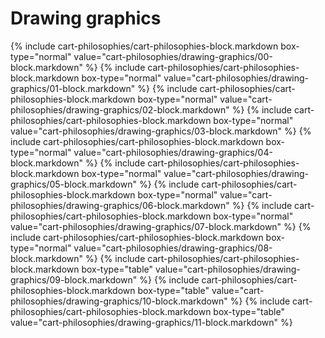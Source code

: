 <div data-role="collapsible" data-inset="false">
	<h1>Drawing graphics</h1>

<div class="cart-philosophies-wrapper">
{% include cart-philosophies/cart-philosophies-block.markdown box-type="normal" value="cart-philosophies/drawing-graphics/00-block.markdown" %}
{% include cart-philosophies/cart-philosophies-block.markdown box-type="normal" value="cart-philosophies/drawing-graphics/01-block.markdown" %}
{% include cart-philosophies/cart-philosophies-block.markdown box-type="normal" value="cart-philosophies/drawing-graphics/02-block.markdown" %}
{% include cart-philosophies/cart-philosophies-block.markdown box-type="normal" value="cart-philosophies/drawing-graphics/03-block.markdown" %}
{% include cart-philosophies/cart-philosophies-block.markdown box-type="normal" value="cart-philosophies/drawing-graphics/04-block.markdown" %}
{% include cart-philosophies/cart-philosophies-block.markdown box-type="normal" value="cart-philosophies/drawing-graphics/05-block.markdown" %}
{% include cart-philosophies/cart-philosophies-block.markdown box-type="normal" value="cart-philosophies/drawing-graphics/06-block.markdown" %}
{% include cart-philosophies/cart-philosophies-block.markdown box-type="normal" value="cart-philosophies/drawing-graphics/07-block.markdown" %}
{% include cart-philosophies/cart-philosophies-block.markdown box-type="normal" value="cart-philosophies/drawing-graphics/08-block.markdown" %}
{% include cart-philosophies/cart-philosophies-block.markdown box-type="table" value="cart-philosophies/drawing-graphics/09-block.markdown" %}
{% include cart-philosophies/cart-philosophies-block.markdown box-type="table" value="cart-philosophies/drawing-graphics/10-block.markdown" %}
{% include cart-philosophies/cart-philosophies-block.markdown box-type="table" value="cart-philosophies/drawing-graphics/11-block.markdown" %}
</div>

</div>
